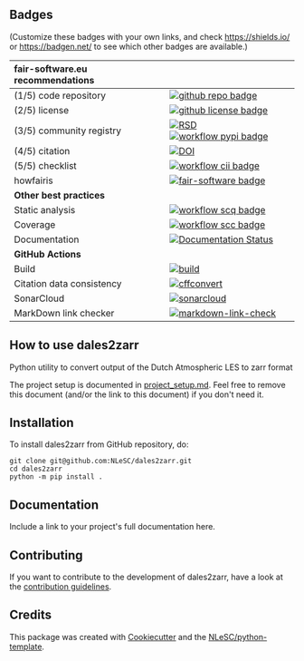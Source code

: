 ## Badges

(Customize these badges with your own links, and check https://shields.io/ or https://badgen.net/ to see which other badges are available.)

| fair-software.eu recommendations | |
| :-- | :--  |
| (1/5) code repository              | [![github repo badge](https://img.shields.io/badge/github-repo-000.svg?logo=github&labelColor=gray&color=blue)](https://github.com/NLeSC/dales2zarr) |
| (2/5) license                      | [![github license badge](https://img.shields.io/github/license/NLeSC/dales2zarr)](https://github.com/NLeSC/dales2zarr) |
| (3/5) community registry           | [![RSD](https://img.shields.io/badge/rsd-dales2zarr-00a3e3.svg)](https://www.research-software.nl/software/dales2zarr) [![workflow pypi badge](https://img.shields.io/pypi/v/dales2zarr.svg?colorB=blue)](https://pypi.python.org/project/dales2zarr/) |
| (4/5) citation                     | [![DOI](https://zenodo.org/badge/DOI/<replace-with-created-DOI>.svg)](https://doi.org/<replace-with-created-DOI>) |
| (5/5) checklist                    | [![workflow cii badge](https://bestpractices.coreinfrastructure.org/projects/<replace-with-created-project-identifier>/badge)](https://bestpractices.coreinfrastructure.org/projects/<replace-with-created-project-identifier>) |
| howfairis                          | [![fair-software badge](https://img.shields.io/badge/fair--software.eu-%E2%97%8F%20%20%E2%97%8F%20%20%E2%97%8F%20%20%E2%97%8F%20%20%E2%97%8B-yellow)](https://fair-software.eu) |
| **Other best practices**           | &nbsp; |
| Static analysis                    | [![workflow scq badge](https://sonarcloud.io/api/project_badges/measure?project=NLeSC_dales2zarr&metric=alert_status)](https://sonarcloud.io/dashboard?id=NLeSC_dales2zarr) |
| Coverage                           | [![workflow scc badge](https://sonarcloud.io/api/project_badges/measure?project=NLeSC_dales2zarr&metric=coverage)](https://sonarcloud.io/dashboard?id=NLeSC_dales2zarr) |
| Documentation                      | [![Documentation Status](https://readthedocs.org/projects/dales2zarr/badge/?version=latest)](https://dales2zarr.readthedocs.io/en/latest/?badge=latest) |
| **GitHub Actions**                 | &nbsp; |
| Build                              | [![build](https://github.com/NLeSC/dales2zarr/actions/workflows/build.yml/badge.svg)](https://github.com/NLeSC/dales2zarr/actions/workflows/build.yml) |
| Citation data consistency          | [![cffconvert](https://github.com/NLeSC/dales2zarr/actions/workflows/cffconvert.yml/badge.svg)](https://github.com/NLeSC/dales2zarr/actions/workflows/cffconvert.yml) |
| SonarCloud                         | [![sonarcloud](https://github.com/NLeSC/dales2zarr/actions/workflows/sonarcloud.yml/badge.svg)](https://github.com/NLeSC/dales2zarr/actions/workflows/sonarcloud.yml) |
| MarkDown link checker              | [![markdown-link-check](https://github.com/NLeSC/dales2zarr/actions/workflows/markdown-link-check.yml/badge.svg)](https://github.com/NLeSC/dales2zarr/actions/workflows/markdown-link-check.yml) |

## How to use dales2zarr

Python utility to convert output of the Dutch Atmospheric LES to zarr format

The project setup is documented in [project_setup.md](project_setup.md). Feel free to remove this document (and/or the link to this document) if you don't need it.

## Installation

To install dales2zarr from GitHub repository, do:

```console
git clone git@github.com:NLeSC/dales2zarr.git
cd dales2zarr
python -m pip install .
```

## Documentation

Include a link to your project's full documentation here.

## Contributing

If you want to contribute to the development of dales2zarr,
have a look at the [contribution guidelines](CONTRIBUTING.md).

## Credits

This package was created with [Cookiecutter](https://github.com/audreyr/cookiecutter) and the [NLeSC/python-template](https://github.com/NLeSC/python-template).
